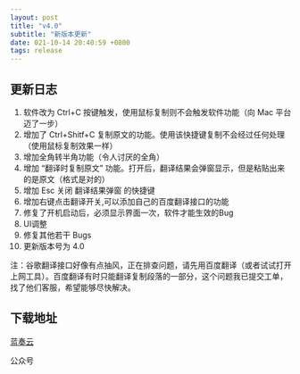 ```yaml
---
layout: post
title: "v4.0"
subtitle: "新版本更新"
date: 021-10-14 20:40:59 +0800
tags: release
---
```

## 更新日志

1. 软件改为 Ctrl+C 按键触发，使用鼠标复制则不会触发软件功能（向 Mac 平台迈了一步）
2. 增加了 Ctrl+Shitf+C 复制原文的功能。使用该快捷键复制不会经过任何处理（使用鼠标复制效果一样）
3. 增加全角转半角功能（令人讨厌的全角）
4. 增加 “翻译时复制原文” 功能。打开后，翻译结果会弹窗显示，但是粘贴出来的是原文（格式是对的）
5. 增加 Esc 关闭 翻译结果弹窗 的快捷键
6. 增加右键点击翻译开关,可以添加自己的百度翻译接口的功能
7. 修复了开机启动后，必须显示界面一次，软件才能生效的Bug
8. UI调整
9. 修复其他若干 Bugs
10. 更新版本号为 4.0

注：谷歌翻译接口好像有点抽风，正在排查问题，请先用百度翻译（或者试试打开上网工具）。百度翻译有时只能翻译复制段落的一部分，这个问题我已提交工单，找了他们客服，希望能够尽快解决。

## 下载地址

[蓝奏云](https://wws.lanzoui.com/idA9xuevpza)

公众号
